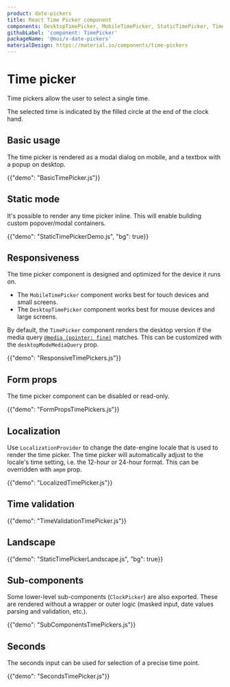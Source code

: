 ```yaml
---
product: date-pickers
title: React Time Picker component
components: DesktopTimePicker, MobileTimePicker, StaticTimePicker, TimePicker, ClockPicker
githubLabel: 'component: TimePicker'
packageName: '@mui/x-date-pickers'
materialDesign: https://material.io/components/time-pickers
---
```


# Time picker

<p class="description">Time pickers allow the user to select a single time.</p>

The selected time is indicated by the filled circle at the end of the clock hand.

## Basic usage

The time picker is rendered as a modal dialog on mobile, and a textbox with a popup on desktop.

{{"demo": "BasicTimePicker.js"}}

## Static mode

It's possible to render any time picker inline. This will enable building custom popover/modal containers.

{{"demo": "StaticTimePickerDemo.js", "bg": true}}

## Responsiveness

The time picker component is designed and optimized for the device it runs on.

- The `MobileTimePicker` component works best for touch devices and small screens.
- The `DesktopTimePicker` component works best for mouse devices and large screens.

By default, the `TimePicker` component renders the desktop version if the media query [`@media (pointer: fine)`](https://developer.mozilla.org/en-US/docs/Web/CSS/@media/pointer) matches.
This can be customized with the `desktopModeMediaQuery` prop.

{{"demo": "ResponsiveTimePickers.js"}}

## Form props

The time picker component can be disabled or read-only.

{{"demo": "FormPropsTimePickers.js"}}

## Localization

Use `LocalizationProvider` to change the date-engine locale that is used to render the time picker.
The time picker will automatically adjust to the locale's time setting, i.e. the 12-hour or 24-hour format.
This can be overridden with `ampm` prop.

{{"demo": "LocalizedTimePicker.js"}}

## Time validation

{{"demo": "TimeValidationTimePicker.js"}}

## Landscape

{{"demo": "StaticTimePickerLandscape.js", "bg": true}}

## Sub-components

Some lower-level sub-components (`ClockPicker`) are also exported. These are rendered without a wrapper or outer logic (masked input, date values parsing and validation, etc.).

{{"demo": "SubComponentsTimePickers.js"}}

## Seconds

The seconds input can be used for selection of a precise time point.

{{"demo": "SecondsTimePicker.js"}}
